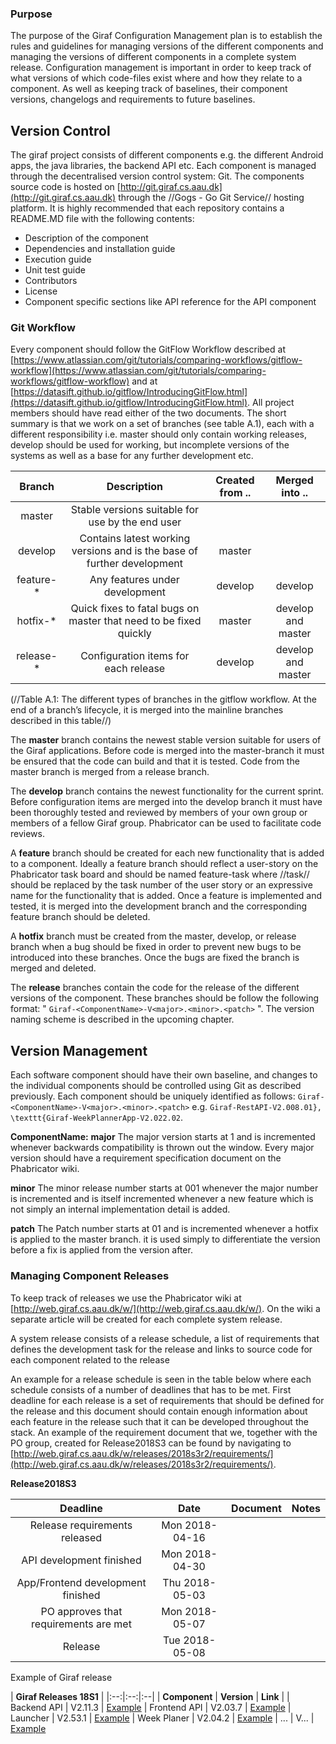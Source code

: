 ### Purpose
The purpose of the Giraf Configuration Management plan is to establish the rules and guidelines for managing versions of the different components and managing the versions of different components in a complete system release.
Configuration management is important in order to keep track of what versions of which code-files exist where and how they relate to a component. As well as keeping track of baselines, their component versions, changelogs and requirements to future baselines.

Version Control
----
The giraf project consists of different components e.g. the different Android apps, the java libraries, the backend API etc. Each component is managed through the decentralised version control system: Git. The components source code is hosted on [http://git.giraf.cs.aau.dk](http://git.giraf.cs.aau.dk) through the //Gogs - Go Git Service// hosting platform.
It is highly recommended that each repository contains a README.MD file with the following contents:
- Description of the component
- Dependencies and installation guide
- Execution guide
- Unit test guide
- Contributors
- License
- Component specific sections like API reference for the API component

### Git Workflow
Every component should follow the GitFlow Workflow described at [https://www.atlassian.com/git/tutorials/comparing-workflows/gitflow-workflow](https://www.atlassian.com/git/tutorials/comparing-workflows/gitflow-workflow) and at [https://datasift.github.io/gitflow/IntroducingGitFlow.html](https://datasift.github.io/gitflow/IntroducingGitFlow.html). All project members should have read either of the two documents.
The short summary is that we work on a set of branches (see table A.1), each with a different responsibility i.e. master should only contain working releases, develop should be used for working, but incomplete versions of the systems as well as a base for any further development etc.

| **Branch** | **Description** | **Created from ..** | **Merged into ..** |
|:--:|:--:|:--:|:--:|
| master | Stable versions suitable for use by the end user |||
| develop | Contains latest working versions and is the base of further development | master ||
| feature-* | Any features under development | develop | develop |
| hotfix-* | Quick fixes to fatal bugs on master that need to be fixed quickly | master | develop and master |
| release-* | Configuration items for each release | develop | develop and master |
(//Table A.1: The different types of branches in the gitflow workflow. At the end of a branch’s lifecycle, it is merged into the mainline branches described in this table//)

The **master** branch contains the newest stable version suitable for users of the Giraf applications. Before code is merged into the master-branch it must be ensured that the code can build and that it is tested. Code from the master branch is merged from a release branch.

The **develop** branch contains the newest functionality for the current sprint. Before configuration items are merged into the develop branch it must have been thoroughly tested and reviewed by members of your own group or members of a fellow Giraf group. Phabricator can be used to facilitate code reviews.

A **feature** branch should be created for each new functionality that is added to a component. Ideally a feature branch should reflect a user-story on the Phabricator task board and should be named feature-task where //task// should be replaced by the task number of the user story or an expressive name for the functionality that is added. Once a feature is implemented and tested, it is merged into the development branch and the corresponding feature branch should be deleted.

A **hotfix** branch must be created from the master, develop, or release branch when a bug should be fixed in order to prevent new bugs to be introduced into these branches. Once the bugs are fixed the branch is merged and deleted.

The **release** branches contain the code for the release of the different versions of the component. These branches should be follow the following format: " `Giraf-<ComponentName>-V<major>.<minor>.<patch>` ". The version naming scheme is described in the upcoming chapter.

Version Management
---
Each software component should have their own baseline, and changes to the individual components should be controlled using Git as described previously. Each component should be uniquely identified as follows: `Giraf-<ComponentName>-V<major>.<minor>.<patch>`
e.g. `Giraf-RestAPI-V2.008.01}, \texttt{Giraf-WeekPlannerApp-V2.022.02`.

**ComponentName:**
**major** The major version starts at 1 and is incremented whenever backwards compatibility is thrown out the window. Every major version should have a requirement specification document on the Phabricator wiki.

**minor** The minor release number starts at 001 whenever the major number is incremented and is itself incremented whenever a new feature which is not simply an internal implementation detail is added.

**patch** The Patch number starts at 01 and is incremented whenever a hotfix is applied to the master branch. it is used simply to differentiate the version before a fix is applied from the version after.

### Managing Component Releases
To keep track of releases we use the Phabricator wiki at [http://web.giraf.cs.aau.dk/w/](http://web.giraf.cs.aau.dk/w/). On the wiki a separate article will be created for each complete system release.

A system release consists of a release schedule, a list of requirements that defines the development task for the release and links to source code for each component related to the release

An example for a release schedule is seen in the table below where each schedule consists of a number of deadlines that has to be met. First deadline for each release is a set of requirements that should be defined for the release and this document should contain enough information about each feature in the release such that it can be developed throughout the stack. An example of the requirement document that we, together with the PO group, created for Release2018S3 can be found by navigating to [http://web.giraf.cs.aau.dk/w/releases/2018s3r2/requirements/](http://web.giraf.cs.aau.dk/w/releases/2018s3r2/requirements/).

**Release2018S3**

| **Deadline** | **Date** | **Document** | **Notes** |
|:--:|:--:|:--:|:--:|
| Release requirements released | Mon 2018-04-16 | | |
| API development finished | Mon 2018-04-30 | | |
| App/Frontend development finished | Thu 2018-05-03 | | |
| PO approves that requirements are met | Mon 2018-05-07 | | |
| Release | Tue 2018-05-08 | | | |




Example of Giraf release

| **Giraf Releases 18S1**                          |
|:--:|:--:|:--|
| **Component** | **Version** | **Link** |
| Backend API      | V2.11.3       |  [Example](http://git.giraf.cs.aau.dk/Giraf-Rest/web-api/commit/d8f7c16a99152f427a1a3c213919b5bfb87d7434)
| Frontend API     | V2.03.7       |  [Example](http://example.com)
| Launcher            | V2.53.1       |  [Example](http://example.com)
| Week Planer      | V2.04.2       | [Example](http://example.com)
| ...                         | V...               |  [Example](http://example.com)
